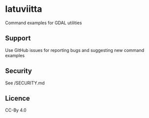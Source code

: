# latuviitta
Command examples for GDAL utilities
## Support
Use GitHub issues for reporting bugs and suggesting new command examples
## Security
See /SECURITY.md
## Licence
CC-By 4.0
